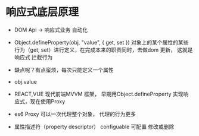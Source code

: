 # 响应式底层原理

- DOM Api -> 响应式业务 自动化
- Object.defineProperty(obj, "value", {
    get,
    set
})
    对象上的某个属性的某些行为（get, set）进行定义，在完成本来的职责同时，去做dom 更新，
    这就是响应式
    拦截行为
- 缺点呢？有点蛮烦，每次只能定义一个属性 
- obj.value 
-  REACT,VUE 现代前端MVVM 框架， 早期用Object.defineProperty
    实现响应式，现在使用Proxy 
- es6 Proxy 可以一次代理整个对象， 代理的行为更多

- 属性描述符（property descriptor）
    configuable 可配置 修改或删除